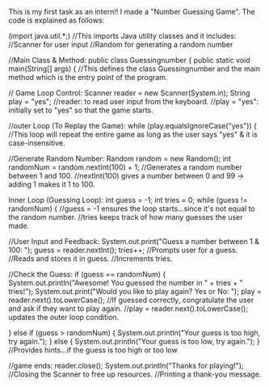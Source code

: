 This is my first task as an intern!!
I made a "Number Guessing Game".
The code is explained as follows:

 (import java.util.*;)
//This imports Java utility classes and it includes:
//Scanner for user input
//Random for generating a random number

//Main Class & Method:
public class Guessingnumber {
    public static void main(String[] args) {
//This defines the class Guessingnumber and the main method which is the entry point of the program.

// Game Loop Control:
Scanner reader = new Scanner(System.in);
String play = "yes";
//reader: to read user input from the keyboard.
//play = "yes": initially set to "yes" so that the game starts.

//outer Loop (To Replay the Game):
while (play.equalsIgnoreCase("yes")) {
//This loop will repeat the entire game as long as the user says "yes" & it is case-insensitive.

//Generate Random Number:
Random random = new Random();
int randomNum = random.nextInt(100) + 1;
//Generates a random number between 1 and 100.
//nextInt(100) gives a number between 0 and 99 → adding 1 makes it 1 to 100.

Inner Loop (Guessing Loop):
int guess = -1;
int tries = 0;
while (guess != randomNum) {
//guess = -1 ensures the loop starts...since it's not equal to the random number.
//tries keeps track of how many guesses the user made.

//User Input and Feedback:
System.out.print("Guess a number between 1 & 100: ");
guess = reader.nextInt();
tries++;
//Prompts user for a guess.
//Reads and stores it in guess.
//Increments tries.

//Check the Guess:
if (guess == randomNum) {
    System.out.println("Awesome! You guessed the number in " + tries + " tries!");
    System.out.print("Would you like to play again? Yes or No: ");
    play = reader.next().toLowerCase();
//If guessed correctly, congratulate the user and ask if they want to play again.
//play = reader.next().toLowerCase(); updates the outer loop condition.


} else if (guess > randomNum) {
    System.out.println("Your guess is too high, try again.");
} else {
    System.out.println("Your guess is too low, try again.");
}
//Provides hints...if the guess is too high or too low

 //game ends:
reader.close();
System.out.println("Thanks for playing!");
//Closing the Scanner to free up resources.
//Printing a thank-you message.
